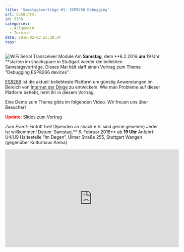 ```yaml
---
title: 'Samstagsvorträge #1: ESP8266 Debugging'
url: 5358.html
id: 5358
categories:
  - Allgemein
  - Termine
date: 2016-02-03 23:38:34
tags:
---
```


![WiFi Serial Transceiver Module](https://blog.shackspace.de/wp-content/uploads/2016/02/WiFi-Serial-Transceiver-Module.jpg) Am **Samstag**, dem **6.2.2016 **um** 19 Uhr **starten im shackspace in Stuttgart wieder die beliebten Samstagsvorträge.
Dieses Mal hält slaff einen Vortrag zum Thema "Debugging ESP8266 devices".

[ES8266](https://de.wikipedia.org/wiki/ESP8266) ist die aktuell beliebteste Platform um günstig Anwendungen im Bereich von [Internet der Dinge](https://de.wikipedia.org/wiki/Internet_der_Dinge) zu entwickeln. Wie man Probleme auf dieser Platform behebt, lernt ihr in diesem Vortrag.

Eine Demo zum Thema gibts im folgenden Video.
Wir freuen uns über Besucher!

<span style="color: #ff0000;">**Update:**</span> [Slides zum Vortrag](https://github.com/shackspace/presentations/raw/master/samstagstalks/20160206/Live%20Debugging%20ESP8266.pptx)

_Zum Event:_
Eintritt frei! (Spenden an shack e.V. sind gerne gesehen) Jeder ist willkommen!
Datum: Samstag,** 6\. Februar 2016** ab **19 Uhr**
Anfahrt: U4/U9 Haltestelle “Im Degen”, Ulmer Straße 255, Stuttgart Wangen (gegenüber Kulturhaus Arena)

<iframe src="https://www.youtube.com/embed/oVkwiyqHnvY" width="560" height="315" frameborder="0" allowfullscreen="allowfullscreen"></iframe>